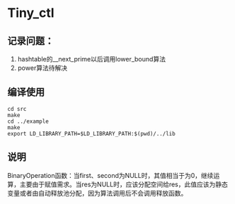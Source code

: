 ﻿# Tiny_ctl
## 记录问题：
1. hashtable的__next_prime以后调用lower_bound算法
2. power算法待解决
## 编译使用
```shell
cd src
make
cd ../example
make
export LD_LIBRARY_PATH=$LD_LIBRARY_PATH:$(pwd)/../lib
```
## 说明
BinaryOperation函数：当first、second为NULL时，其值相当于为0，继续运算，主要由于赋值需求。当res为NULL时，应该分配空间给res，此值应该为静态变量或者由自动释放池分配，因为算法调用后不会调用释放函数。